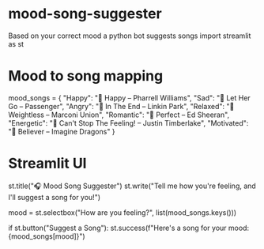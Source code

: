 # mood-song-suggester
Based on your correct mood a python bot suggests songs
import streamlit as st

# Mood to song mapping
mood_songs = {
    "Happy": "🎵 Happy – Pharrell Williams",
    "Sad": "🎵 Let Her Go – Passenger",
    "Angry": "🎵 In The End – Linkin Park",
    "Relaxed": "🎵 Weightless – Marconi Union",
    "Romantic": "🎵 Perfect – Ed Sheeran",
    "Energetic": "🎵 Can't Stop The Feeling! – Justin Timberlake",
    "Motivated": "🎵 Believer – Imagine Dragons"
}

# Streamlit UI
st.title("🎧 Mood Song Suggester")
st.write("Tell me how you're feeling, and I'll suggest a song for you!")

mood = st.selectbox("How are you feeling?", list(mood_songs.keys()))

if st.button("Suggest a Song"):
    st.success(f"Here's a song for your mood: {mood_songs[mood]}")
